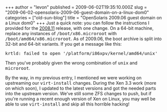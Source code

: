 +++
author = "levon"
published = 2009-06-02T19:35:10.000Z
slug = "2009-06-02-opensolaris-2009-06-guest-domain-on-a-linux-dom0"
categories = ["old-sun-blog"]
title = "OpenSolaris 2009.06 guest domain on a Linux dom0"
+++
Just a quick note: you can follow the instructions I provided for the <a href="http://blogs.sun.com/levon/entry/opensolaris_2008_11_guest_domain">2008.11</a> release, with one change. On a 64-bit machine, replace any instances of <tt>/boot/x86.microroot</tt> with <tt>/boot/amd64/x86.microroot</tt>. As of 2009.06, the boot archive is split into 32-bit and 64-bit variants. If you get a message like this:
</p>
<pre>
krtld: failed to open '/platform/i86xpv/kernel/amd64/unix'
</pre>
<p>
Then you've probably given the wrong combination of <tt>unix</tt> and <tt>microroot</tt>.
</p>
By the way, in my previous entry, I mentioned we were working on upstreaming our <tt>virt-install</tt> changes. During the Xen 3.3 work (more on which soon), I updated to the latest versions and got the needed parts into the upstream version. We've still some ZFS changes to push, but if you're running a recent enough version of Xen on Linux, you may well be able to use <tt>virt-install</tt> and skip all this horrible hacking!
